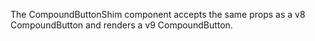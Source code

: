 The CompoundButtonShim component accepts the same props as a v8 CompoundButton and renders a v9 CompoundButton.

